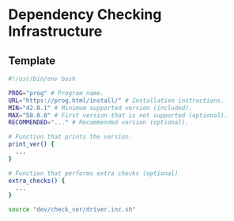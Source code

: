 Dependency Checking Infrastructure
==================================

Template
--------

```bash
#!/usr/bin/env bash

PROG="prog" # Program name.
URL="https://prog.html/install/" # Installation instructions.
MIN="42.0.1" # Minimum supported version (included).
MAX="50.0.0" # First version that is not supported (optional).
RECOMMENDED="..." # Recommended version (optional).

# Function that prints the version.
print_ver() {
  ...
}

# Function that performs extra checks (optional)
extra_checks() {
  ...
}

source "dev/check_ver/driver.inc.sh"
```

